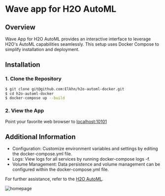 # Wave app for H2O AutoML

## Overview
Wave App for H2O AutoML provides an interactive interface to leverage H2O's AutoML capabilities seamlessly. This setup uses Docker Compose to simplify installation and deployment.

## Installation
### 1. Clone the Repository
```bash
$ git clone git@github.com:Elkhn/h2o-automl-docker.git
$ cd h2o-automl-docker
$ docker-compose up --build
```
### 2. View the App
Point your favorite web browser to [localhost:10101](http://localhost:10101)

## Additional Information
* Configuration: Customize environment variables and settings by editing the docker-compose.yml file.
* Logs: View logs for all services by running docker-compose logs -f.
* Volume Management: Data persistence and volume management can be configured within the docker-compose.yml file.

For further assistance, refer to the [H2O AutoML](https://docs.h2o.ai/h2o/latest-stable/h2o-docs/automl.html).


<img alt="homepage" src="static/screenshot-1.png">


